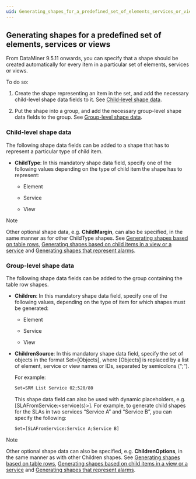 ```yaml
---
uid: Generating_shapes_for_a_predefined_set_of_elements_services_or_views
---
```


## Generating shapes for a predefined set of elements, services or views

From DataMiner 9.5.11 onwards, you can specify that a shape should be created automatically for every item in a particular set of elements, services or views.

To do so:

1. Create the shape representing an item in the set, and add the necessary child-level shape data fields to it. See [Child-level shape data](#child-level-shape-data).

2. Put the shape into a group, and add the necessary group-level shape data fields to the group. See [Group-level shape data](#group-level-shape-data).

### Child-level shape data

The following shape data fields can be added to a shape that has to represent a particular type of child item.

- **ChildType**: In this mandatory shape data field, specify one of the following values depending on the type of child item the shape has to represent:

    - Element

    - Service

    - View

> [!NOTE]
> Other optional shape data, e.g. **ChildMargin**, can also be specified, in the same manner as for other ChildType shapes. See [Generating shapes based on table rows](Generating_shapes_based_on_table_rows.md), [Generating shapes based on child items in a view or a service](Generating_shapes_based_on_child_items_in_a_view_or_a_service.md) and [Generating shapes that represent alarms](Generating_shapes_that_represent_alarms.md).

### Group-level shape data

The following shape data fields can be added to the group containing the table row shapes.

- **Children**: In this mandatory shape data field, specify one of the following values, depending on the type of item for which shapes must be generated:

    - Element

    - Service

    - View

- **ChildrenSource**: In this mandatory shape data field, specify the set of objects in the format Set=\[Objects\], where \[Objects\] is replaced by a list of element, service or view names or IDs, separated by semicolons (“;”).

    For example:

    ```txt
    Set=SRM List Service 02;520/80
    ```

    This shape data field can also be used with dynamic placeholders, e.g. \[SLAFromService:\<service(s)>\]. For example, to generate child shapes for the SLAs in two services “Service A” and “Service B”, you can specify the following:

    ```txt
    Set=[SLAFromService:Service A;Service B]
    ```

> [!NOTE]
> Other optional shape data can also be specified, e.g. **ChildrenOptions**, in the same manner as with other Children shapes. See [Generating shapes based on table rows](Generating_shapes_based_on_table_rows.md), [Generating shapes based on child items in a view or a service](Generating_shapes_based_on_child_items_in_a_view_or_a_service.md) and [Generating shapes that represent alarms](Generating_shapes_that_represent_alarms.md).
>
